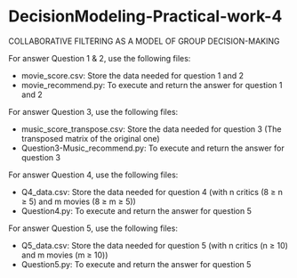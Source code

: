 # DecisionModeling-Practical-work-4
COLLABORATIVE FILTERING AS A MODEL OF GROUP DECISION-MAKING


For answer Question 1 & 2, use the following files:
* movie_score.csv: Store the data needed for question 1 and 2
* movie_recommend.py: To execute and return the answer for question 1 and 2

For answer Question 3, use the following files:
* music_score_transpose.csv: Store the data needed for question 3 (The transposed matrix of the original one)
* Question3-Music_recommend.py: To execute and return the answer for question 3

For answer Question 4, use the following files:
* Q4_data.csv: Store the data needed for question 4 (with n critics (8 ≥ n ≥ 5) and m movies (8 ≥ m ≥ 5))
* Question4.py: To execute and return the answer for question 5

For answer Question 5, use the following files:
* Q5_data.csv: Store the data needed for question 5 (with n critics (n ≥ 10) and m movies (m ≥ 10))
* Question5.py: To execute and return the answer for question 5

